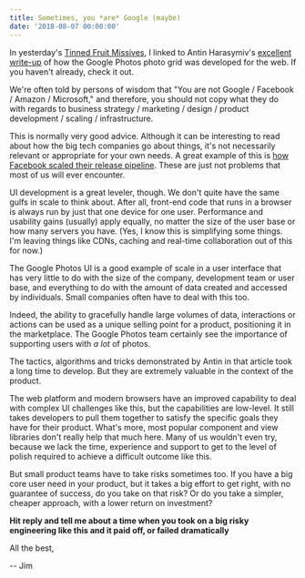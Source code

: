 ```yaml
---
title: Sometimes, you *are* Google (maybe)
date: '2018-08-07 00:00:00'
---
```


In yesterday's [Tinned Fruit Missives](/newsletter/2018/08), I linked to Antin Harasymiv's [excellent write-up](https://medium.com/google-design/google-photos-45b714dfbed1) of how the Google Photos photo grid was developed for the web. If you haven't already, check it out.

We're often told by persons of wisdom that "You are not Google / Facebook / Amazon / Microsoft," and therefore, you should not copy what they do with regards to business strategy / marketing / design / product development / scaling / infrastructure.

This is normally very good advice. Although it can be interesting to read about how the big tech companies go about things, it's not necessarily relevant or appropriate for your own needs. A great example of this is [how Facebook scaled their release pipeline](https://code.fb.com/developer-tools/rapid-release-at-massive-scale/). These are just not problems that most of us will ever encounter.

UI development is a great leveler, though. We don't quite have the same gulfs in scale to think about. After all, front-end code that runs in a browser is always run by just that one device for one user. Performance and usability gains (usually) apply equally, no matter the size of the user base or how many servers you have. (Yes, I know this is simplifying some things. I'm leaving things like CDNs, caching and real-time collaboration out of this for now.)

The Google Photos UI is a good example of scale in a user interface that has very little to do with the size of the company, development team or user base, and everything to do with the amount of data created and accessed by individuals. Small companies often have to deal with this too.

Indeed, the ability to gracefully handle large volumes of data, interactions or actions can be used as a unique selling point for a product, positioning it in the marketplace. The Google Photos team certainly see the importance of supporting users with _a lot_ of photos.

The tactics, algorithms and tricks demonstrated by Antin in that article took a long time to develop. But they are extremely valuable in the context of the product.

The web platform and modern browsers have an improved capability to deal with complex UI challenges like this, but the capabilities are low-level. It still takes developers to pull them together to satisfy the specific goals they have for their product. What's more, most popular component and view libraries don't really help that much here. Many of us wouldn't even try, because we lack the time, experience and support to get to the level of polish required to achieve a difficult outcome like this.

But small product teams have to take risks sometimes too. If you have a big core user need in your product, but it takes a big effort to get right, with no guarantee of success, do you take on that risk? Or do you take a simpler, cheaper approach, with a lower return on investment?

__Hit reply and tell me about a time when you took on a big risky engineering like this and it paid off, or failed dramatically__

All the best,

-- Jim
